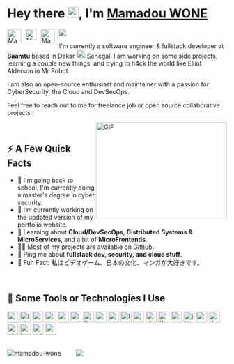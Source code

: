 # Hey there <img src="https://media.giphy.com/media/hvRJCLFzcasrR4ia7z/giphy.gif" width="25px">, I'm <a href="#">Mamadou WONE</a>

<a href="https://twitter.com/mamadu_wone">
  <img align="left" style="margin-right:10px;" alt="Mamadou WONE | Twitter" width="32px" src="https://api.iconify.design/logos:twitter.svg" />
</a>

<a href="https://www.linkedin.com/in/mamadou-wone-590229178/">
  <img align="left" style="margin-right:10px;" alt="Mamadou WONE | LinkedIn" width="25px" src="https://api.iconify.design/logos:linkedin-icon.svg" />
</a> 

<a href="mailto:mamadu.wone@gmail.com">
  <img align="left" style="margin-right:10px;" alt="Mamadou WONE | Gmail" width="32px" src="https://api.iconify.design/logos:google-gmail.svg" />
</a>

![](https://visitor-badge.glitch.me/badge?page_id=mamadou-wone.mamadou-wone)

<p>I'm currently a software engineer & fullstack developer at <strong><a href="https://baamtu.com/">Baamtu</a></strong> based in Dakar <img src="https://api.iconify.design/openmoji:flag-senegal.svg" width="20px"/> Senegal. I am working on some side projects, learning a couple new things, and trying to h4ck the world like Elliot Alderson in Mr Robot.</p>

<p>I am also an open-source enthusiast and maintainer with a passion for CyberSecurity, the Cloud and DevSecOps.</p>

<p>Feel free to reach out to me for freelance job or open source collaborative projects !</p>

<img align="right" alt="GIF" src="https://github.com/abhisheknaiidu/abhisheknaiidu/blob/master/code.gif?raw=true" width="300" height="220" />

<br />

## ⚡️ A Few Quick Facts

<ul>
    <li>🏫 I'm going back to school, I'm currently doing a master's degree in cyber security.</li>
    <li>🔭 I’m currently working on the updated version of my portfolio website.</li>
    <li>🧐 Learning about <strong>Cloud/DevSecOps</strong>, <strong>Distributed Systems & MicroServices</strong>, and a bit of <strong>MicroFrontends</strong>.</li>
    <li>👨‍💻 Most of my projects are available on <a href="https://github.com/Mamadou WONE">Github</a>.</li>
    <li>💬 Ping me about <strong>fullstack dev, security, and cloud stuff</strong>.</li>
    <!-- <li>📙 Check out my <a href="#">resume</a>.</li> -->
    <li>🎉 Fun Fact: 私はビデオゲーム、日本の文化、マンガが大好きです。</li>
</ul>

 <br />

## 🚀 Some Tools or Technologies I Use

<p align="left">
    <img src="https://api.iconify.design/logos:visual-studio-code.svg" alt="vscode" width="25" height="25" />
    <img src="https://api.iconify.design/logos:intellij-idea.svg" alt="intellij" width="25" height="25" />
    <img src="https://api.iconify.design/logos:vue.svg" alt="vue" width="25" height="25" />
    <img src="https://api.iconify.design/logos:angular-icon.svg" alt="angular" width="25" height="25" />
    <img src="https://api.iconify.design/logos:react.svg" alt="react" width="25" height="25" />
    <img src="https://api.iconify.design/logos:ionic-icon.svg" alt="ionic" width="25" height="25" />
    <img src="https://api.iconify.design/logos:flutter.svg" alt="flutter" width="25" height="25" />
    <img src="https://api.iconify.design/logos:nodejs-icon.svg" alt="nodejs" width="25" height="25" />
    <img src="https://api.iconify.design/logos:nestjs.svg" alt="nestjs" width="25" height="25" />
    <img src="https://api.iconify.design/logos:laravel.svg" alt="laravel" width="25" height="25" />
    <img src="https://api.iconify.design/logos:symfony.svg" alt="symfony" width="25" height="25" />
    <img src="https://api.iconify.design/logos:django-icon.svg" alt="django" width="25" height="25" />
    <img src="https://api.iconify.design/logos:flask.svg" alt="flask" width="25" height="25" />
    <img src="https://api.iconify.design/logos:spring-icon.svg" alt="spring" width="25" height="25" />
    <img src="https://api.iconify.design/logos:jhipster-icon.svg" alt="jhipster" width="25" height="25" />
    <img src="https://api.iconify.design/logos:postgresql.svg" alt="postgresql" width="25" height="25" />
    <img src="https://api.iconify.design/logos:docker-icon.svg" alt="docker" width="25" height="25" />
    <img src="https://api.iconify.design/logos:ethereum.svg" alt="ethereum" width="25" height="25" />
    <img src="https://api.iconify.design/logos:heroku-icon.svg" alt="heroku" width="25" height="25" />
    <img src="https://api.iconify.design/logos:netlify.svg" alt="netlify" width="25" height="25" />
    <img src="https://api.iconify.design/logos:aws.svg" alt="aws" width="25" height="25" />
</p>

<br />

<div>
    <img align="left" src="https://github-readme-stats.vercel.app/api?username=mamadou-wone&show_icons=true&count_private=true&theme=gotham" alt="mamadou-wone" />
    <span>&nbsp; &nbsp; &nbsp; &nbsp;</span>
    <img src="https://github-readme-stats.vercel.app/api/top-langs/?username=mamadou-wone&layout=compact&theme=gotham&show_icons=true&count_private=true" />
</div>

